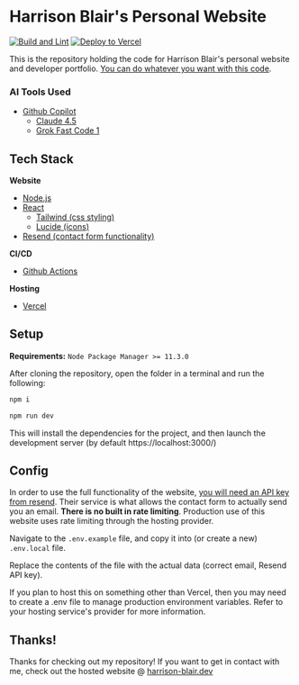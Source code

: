 Harrison Blair's Personal Website
============

[![Build and Lint](https://github.com/Harrison-Blair/personal-website/actions/workflows/build-and-lint.yml/badge.svg?event=push)](https://github.com/Harrison-Blair/personal-website/actions/workflows/build-and-lint.yml)
[![Deploy to Vercel](https://github.com/Harrison-Blair/personal-website/actions/workflows/main.yml/badge.svg)](https://github.com/Harrison-Blair/personal-website/actions/workflows/main.yml)

This is the repository holding the code for Harrison Blair's personal website and developer portfolio. [You can do whatever you want with this code](/LICENSE).

### AI Tools Used
- [Github Copilot](https://github.com/features/copilot)
  - [Claude 4.5](https://www.anthropic.com/news/claude-sonnet-4-5)
  - [Grok Fast Code 1](https://x.ai/news/grok-code-fast-1)

## Tech Stack
**Website**
- [Node.js](https://nodejs.org/)
- [React](https://react.dev/)
  - [Tailwind (css styling)](https://tailwindcss.com/)
  - [Lucide (icons)](https://lucide.dev/)
- [Resend (contact form functionality)](https://resend.com)

**CI/CD**
- [Github Actions](https://github.com/features/actions)

**Hosting**
- [Vercel](https://vercel.com/)

## Setup

**Requirements:** `Node Package Manager >= 11.3.0`

After cloning the repository, open the folder in a terminal and run the following:

```bash
npm i

npm run dev
```

This will install the dependencies for the project, and then launch the development server (by default https://localhost:3000/)

## Config

In order to use the full functionality of the website, [you will need an API key from resend](https://resend.com). Their service is what allows the contact form to actually send you an email. **There is no built in rate limiting**. Production use of this website uses rate limiting through the hosting provider.

Navigate to the `.env.example` file, and copy it into (or create a new) `.env.local` file.

Replace the contents of the file with the actual data (correct email, Resend API key).

If you plan to host this on something other than Vercel, then you may need to create a .env file to manage production environment variables. Refer to your hosting service's provider for more information.

## Thanks!
Thanks for checking out my repository! If you want to get in contact with me, check out the hosted website @ [harrison-blair.dev](https://www.harrison-blair.dev)
